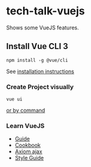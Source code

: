 # tech-talk-vuejs

Shows some VueJS features. 

## Install Vue CLI 3 
```
npm install -g @vue/cli
```
See [installation instructions](https://cli.vuejs.org/guide/installation.html)

### Create Project visually
```
vue ui
```
[or by command](https://cli.vuejs.org/guide/creating-a-project.html)

### Learn VueJS
* [Guide](https://vuejs.org/v2/guide/)
* [Cookbook](https://vuejs.org/v2/cookbook/)
* [Axiom ajax](https://vuejs.org/v2/cookbook/using-axios-to-consume-apis.html)
* [Style Guide](https://vuejs.org/v2/style-guide/)